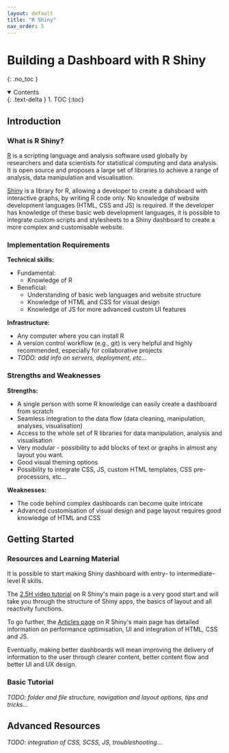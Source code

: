 ```yaml
---
layout: default
title: "R Shiny"
nav_order: 5
---
```


# Building a Dashboard with R Shiny
{: .no_toc }

<details open markdown="block">
  <summary>
    Contents
  </summary>
  {: .text-delta }
1. TOC
{:toc}
</details>

## Introduction

### What is R Shiny?

[R](https://cran.r-project.org/) is a scripting language and analysis software used globally by researchers and data scientists for statistical computing and data analysis.  It is open source and proposes a large set of libraries to achieve a range of analysis, data manipulation and visualisation.

[Shiny](https://shiny.rstudio.com/) is a library for R, allowing a developer to create a dahsboard with interactive graphs, by writing R code only. No knowledge of website development languages (HTML, CSS and JS) is required. If the developer has knowledge of these basic web development languages, it is possible to integrate custom scripts and stylesheets to a Shiny dashboard to create a more complex and customisable website.

### Implementation Requirements

**Technical skills:**

- Fundamental:
  - Knowledge of R
- Beneficial:
  - Understanding of basic web languages and website structure
  - Knowledge of HTML and CSS for visual design
  - Knowledge of JS for more advanced custom UI features

**Infrastructure:**

- Any computer where you can install R
- A version control workflow (e.g., git) is very helpful and highly recommended, especially for collaborative projects
- _TODO: add info on servers, deployment, etc..._

### Strengths and Weaknesses

**Strengths:**

- A single person with some R knowledge can easily create a dashboard from scratch
- Seamless integration to the data flow (data cleaning, manipulation, analyses, visualisation)
- Access to the whole set of R libraries for data manipulation, analysis and visualisation
- Very modular - possibility to add blocks of text or graphs in almost any layout you want.
- Good visual theming options
- Possibility to integrate CSS, JS, custom HTML templates, CSS pre-processors, etc...

**Weaknesses:**

- The code behind complex dashboards can become quite intricate
- Advanced customisation of visual design and page layout requires good knowledge of HTML and CSS

## Getting Started

### Resources and Learning Material

It is possible to start making Shiny dashboard with entry- to intermediate-level R skills.

The [2.5H video tutorial](https://shiny.rstudio.com/tutorial/) on R Shiny's main page is a very good start and will take you through the structure of Shiny apps, the basics of layout and all reactivity functions.

To go further, the [Articles page](https://shiny.rstudio.com/articles) on R Shiny's main page has detailed information on performance optimisation, UI and integration of HTML, CSS and JS.

Eventually, making better dashboards will mean improving the delivery of information to the user through clearer content, better content flow and better UI and UX design.


### Basic Tutorial

_TODO: folder and file structure, navigation and layout options, tips and tricks..._

## Advanced Resources

_TODO: integration of CSS, SCSS, JS, troubleshooting..._
